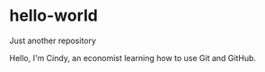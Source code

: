 # hello-world
Just another repository 

Hello, I'm Cindy, an economist learning how to use Git and GitHub. 
